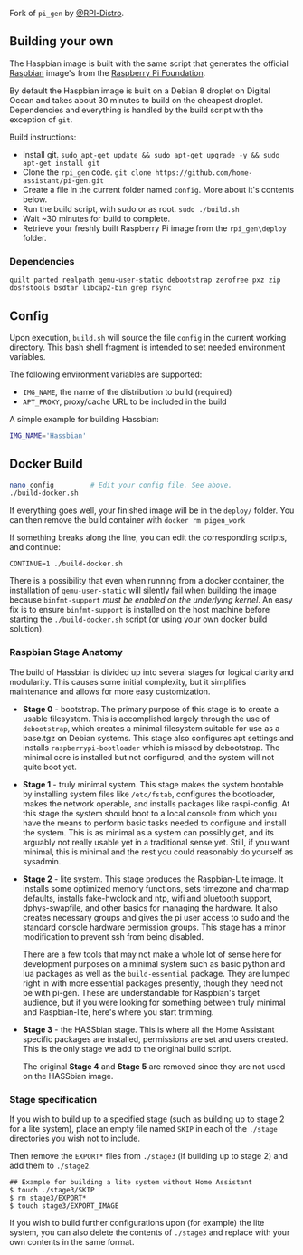 Fork of `pi_gen` by [@RPI-Distro](https://github.com/RPi-Distro/pi-gen).

## Building your own
The Haspbian image is built with the same script that generates the official [Raspbian](https://www.raspberrypi.org/downloads/raspbian/) image's from the [Raspberry Pi Foundation](https://www.raspberrypi.org/about/).

By default the Haspbian image is built on a Debian 8 droplet on Digital Ocean and takes about 30 minutes to build on the cheapest droplet. Dependencies and everything is handled by the build script with the exception of `git`.


Build instructions:
- Install git. `sudo apt-get update && sudo apt-get upgrade -y && sudo apt-get install git`
- Clone the `rpi_gen` code. `git clone https://github.com/home-assistant/pi-gen.git`
- Create a file in the current folder named `config`. More about it's contents below.
- Run the build script, with sudo or as root.  `sudo ./build.sh`
- Wait ~30 minutes for build to complete.
- Retrieve your freshly built Raspberry Pi image from the `rpi_gen\deploy` folder.


### Dependencies

`quilt parted realpath qemu-user-static debootstrap zerofree pxz zip dosfstools bsdtar libcap2-bin grep rsync`

## Config

Upon execution, `build.sh` will source the file `config` in the current
working directory.  This bash shell fragment is intended to set needed
environment variables.

The following environment variables are supported:

 * `IMG_NAME`, the name of the distribution to build (required)
 * `APT_PROXY`, proxy/cache URL to be included in the build

A simple example for building Hassbian:

```bash
IMG_NAME='Hassbian'
```

## Docker Build

```bash
nano config         # Edit your config file. See above.
./build-docker.sh
```
If everything goes well, your finished image will be in the `deploy/` folder.
You can then remove the build container with `docker rm pigen_work`

If something breaks along the line, you can edit the corresponding scripts, and
continue:

```
CONTINUE=1 ./build-docker.sh
```

There is a possibility that even when running from a docker container, the installation of `qemu-user-static` will silently fail when building the image because `binfmt-support` _must be enabled on the underlying kernel_. An easy fix is to ensure `binfmt-support` is installed on the host machine before starting the `./build-docker.sh` script (or using your own docker build solution).

### Raspbian Stage Anatomy

The build of Hassbian is divided up into several stages for logical clarity
and modularity.  This causes some initial complexity, but it simplifies
maintenance and allows for more easy customization.

 - **Stage 0** - bootstrap.  The primary purpose of this stage is to create a
   usable filesystem.  This is accomplished largely through the use of
   `debootstrap`, which creates a minimal filesystem suitable for use as a
   base.tgz on Debian systems.  This stage also configures apt settings and
   installs `raspberrypi-bootloader` which is missed by debootstrap.  The
   minimal core is installed but not configured, and the system will not quite
   boot yet.

 - **Stage 1** - truly minimal system.  This stage makes the system bootable by
   installing system files like `/etc/fstab`, configures the bootloader, makes
   the network operable, and installs packages like raspi-config.  At this
   stage the system should boot to a local console from which you have the
   means to perform basic tasks needed to configure and install the system.
   This is as minimal as a system can possibly get, and its arguably not
   really usable yet in a traditional sense yet.  Still, if you want minimal,
   this is minimal and the rest you could reasonably do yourself as sysadmin.

 - **Stage 2** - lite system.  This stage produces the Raspbian-Lite image.  It
   installs some optimized memory functions, sets timezone and charmap
   defaults, installs fake-hwclock and ntp, wifi and bluetooth support,
   dphys-swapfile, and other basics for managing the hardware.  It also
   creates necessary groups and gives the pi user access to sudo and the
   standard console hardware permission groups. This stage has a minor 
   modification to prevent ssh from being disabled.

   There are a few tools that may not make a whole lot of sense here for
   development purposes on a minimal system such as basic python and lua
   packages as well as the `build-essential` package.  They are lumped right
   in with more essential packages presently, though they need not be with
   pi-gen.  These are understandable for Raspbian's target audience, but if
   you were looking for something between truly minimal and Raspbian-lite,
   here's where you start trimming.

 - **Stage 3** - the HASSbian stage. This is where all the Home Assistant
   specific packages are installed, permissions are set and users created.
   This is the only stage we add to the original build script.

   The original **Stage 4** and **Stage 5** are removed since they are not
   used on the HASSbian image.

### Stage specification
If you wish to build up to a specified stage (such as building up to stage 2 for a lite system), place an empty file named `SKIP` in each of the `./stage` directories you wish not to include.

Then remove the `EXPORT*` files from `./stage3` (if building up to stage 2) and add them to `./stage2`.

```
## Example for building a lite system without Home Assistant
$ touch ./stage3/SKIP 
$ rm stage3/EXPORT*
$ touch stage3/EXPORT_IMAGE
```
If you wish to build further configurations upon (for example) the lite system, you can also delete the contents of `./stage3` and replace with your own contents in the same format.
